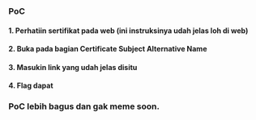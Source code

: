 ### PoC

#### 1. Perhatiin sertifikat pada web (ini instruksinya udah jelas loh di web)

#### 2. Buka pada bagian Certificate Subject Alternative Name

#### 3. Masukin link yang udah jelas disitu

#### 4. Flag dapat

### PoC lebih bagus dan gak meme soon.